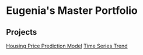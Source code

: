 # Eugenia's Master Portfolio

## Projects

<a href="https://eugeniatso.github.io/housing-price-prediction-model/"> Housing Price Prediction Model</a>
<a href="https://eugeniatso.github.io/time-series-trend/"> Time Series Trend</a>
